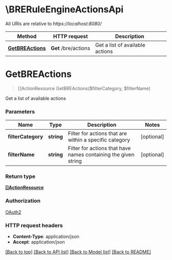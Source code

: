# \BRERuleEngineActionsApi

All URIs are relative to *https://localhost:8080/*

Method | HTTP request | Description
------------- | ------------- | -------------
[**GetBREActions**](BRERuleEngineActionsApi.md#GetBREActions) | **Get** /bre/actions | Get a list of available actions


# **GetBREActions**
> []ActionResource GetBREActions($filterCategory, $filterName)

Get a list of available actions


### Parameters

Name | Type | Description  | Notes
------------- | ------------- | ------------- | -------------
 **filterCategory** | **string**| Filter for actions that are within a specific category | [optional] 
 **filterName** | **string**| Filter for actions that have names containing the given string | [optional] 

### Return type

[**[]ActionResource**](ActionResource.md)

### Authorization

[OAuth2](../README.md#OAuth2)

### HTTP request headers

 - **Content-Type**: application/json
 - **Accept**: application/json

[[Back to top]](#) [[Back to API list]](../README.md#documentation-for-api-endpoints) [[Back to Model list]](../README.md#documentation-for-models) [[Back to README]](../README.md)

